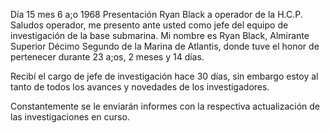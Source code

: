 Día 15 mes 6 a;o 1968 
Presentación Ryan Black a operador de la H.C.P. 
Saludos operador, me presento ante usted como jefe del equipo de investigación de la base submarina. Mi nombre es Ryan Black, Almirante Superior Décimo Segundo de la Marina de Atlantis, donde tuve el honor de pertenecer durante 23 a;os, 2 meses y 14 días. 

Recibí el cargo de jefe de investigación hace 30 días, sin embargo estoy al tanto de todos los avances y novedades de los investigadores. 

Constantemente se le enviarán informes con la respectiva actualización de las investigaciones en curso. 